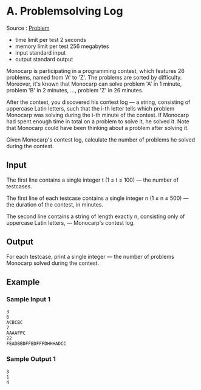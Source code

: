 # A. Problemsolving Log

Source : [Problem](https://codeforces.com/problemset/problem/1914/A)

- time limit per test 2 seconds
- memory limit per test 256 megabytes
- input standard input
- output standard output

Monocarp is participating in a programming contest, which features 26 problems, named from 'A' to 'Z'. The problems are sorted by difficulty. Moreover, it's known that Monocarp can solve problem 'A' in 1 minute, problem 'B' in 2 minutes, ..., problem 'Z' in 26 minutes.

After the contest, you discovered his contest log — a string, consisting of uppercase Latin letters, such that the i-th letter tells which problem Monocarp was solving during the i-th minute of the contest. If Monocarp had spent enough time in total on a problem to solve it, he solved it. Note that Monocarp could have been thinking about a problem after solving it.

Given Monocarp's contest log, calculate the number of problems he solved during the contest.

## Input

The first line contains a single integer t (1 ≤ t ≤ 100) — the number of testcases.

The first line of each testcase contains a single integer n (1 ≤ n ≤ 500) — the duration of the contest, in minutes.

The second line contains a string of length exactly n, consisting only of uppercase Latin letters, — Monocarp's contest log.

## Output

For each testcase, print a single integer — the number of problems Monocarp solved during the contest.

## Example

### Sample Input 1

    3
    6
    ACBCBC
    7
    AAAAFPC
    22
    FEADBBDFFEDFFFDHHHADCC

### Sample Output 1

    3
    1
    4
